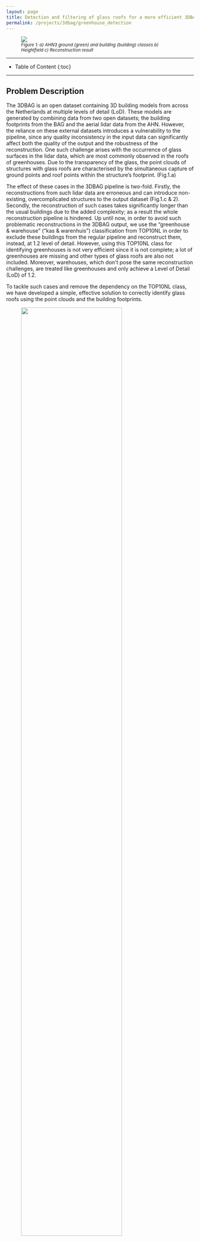 ```yaml
---
layout: page
title: Detection and filtering of glass roofs for a more efficient 3DBAG reconstruction pipeline
permalink: /projects/3dbag/greenhouse_detection
---
```


<div class="row">
  <div class="col-sm-12 col-xs-12">
  <figure>
    <img class="img-responsive" src="{{ "img/greenhouses1.png" }}">
    <figcaption style="font-style:italic;font-size:smaller"> Figure 1:  a) AHN3 ground (green) and building (building) classes b) Heightfield c) Reconstruction result 
    </figcaption>
  </figure>
  </div>
</div>

- - -

* Table of Content
{:toc}

- - -


## Problem Description

The 3DBAG is an open dataset containing 3D building models from across the Netherlands at multiple levels of detail (LoD). These models are generated by combining data from two open datasets; the building footprints from the BAG and the aerial lidar data from the AHN. However, the reliance on these external datasets introduces a vulnerability to  the pipeline, since any quality inconsistency in the input data can significantly affect both the quality of  the output and the robustness of the reconstruction. One such challenge arises with the occurrence of glass surfaces in the lidar data, which are most commonly observed in the roofs of greenhouses. Due to the transparency of the glass, the point clouds of  structures with glass roofs are characterised by  the simultaneous capture of ground points and roof points within the structure’s footprint. (Fig.1.a)

The effect of these cases in the 3DBAG pipeline is two-fold. Firstly, the reconstructions from such lidar data are erroneous and can introduce non-existing, overcomplicated structures to the output dataset (Fig.1.c & 2). Secondly, the reconstruction of such cases takes significantly longer than the usual buildings due to the added complexity; as a result the whole reconstruction pipeline is hindered. Up until now, in order to avoid such problematic reconstructions in the  3DBAG output, we use the  “greenhouse & warehouse” (“kas & warenhuis”) classification from TOP10NL in order to exclude these buildings from the regular pipeline and reconstruct them, instead, at 1.2 level of detail.  However, using this TOP10NL class for identifying greenhouses is not very efficient since it is not complete; a lot of greenhouses are missing and other types of glass roofs are also not included. Moreover, warehouses, which don't pose the same reconstruction challenges, are treated like greenhouses and only achieve a Level of Detail (LoD) of 1.2. 

To tackle such cases and remove the dependency on the TOP10NL class, we have developed a simple, effective solution to correctly identify glass roofs using the point clouds and the building footprints. 

<div class="row">
  <div class="col-sm-12 col-xs-12">
    <figure>
    <img class="img-responsive" src="{{ "img/greenhouses2.png" }}" style="width:80%">
    <figcaption style="font-style:italic;font-size:smaller">Figure 2. Left: Footprint of a greenhouse, Right: problematic reconstruction due to the effect of the glass roof
    </figcaption>
  </figure>
  </div>
</div>


## Solution

As mentioned before, the glass roofs are characterized by the simultaneous existance of ground points and roof points within the structure’s footprint (Fig.3). Based on this characteristic, we utilize the AHN point cloud classes to divide the points into “ground” and “non-ground” and then we study the distribution of the points in 2D. Since different regions of the building footprint might present different distribution of points, we take advantage of the way te Classification Tree algorithms are designed and we classify each region as  “normal”, where most of the points belong to a single class, or as “mixed” where the cell under examination presents a mixture of both classes. As a high-level explanation, a Tree Classification algorithm selects from a whole dataset, which value of which variable better splits the data in two groups. For each group iteratively does the same, until a certain finishing condition is achieved. This process when performed only using two variables, looks like the example in the image below (Fig.4).

We chose to employ Random Forest classification, which works as an ensemble of multiple tree models using different subsets of the same data. Part of the predictive power of this method in comparison with simple regression trees is lost when only using only two features, but the small differences provided by very similar individual tree models will emphasize the least certain regions, such as walls, where different Regression Trees disagree on its classification.  
 

<div class="row">
  <div class="col-sm-12 col-xs-12">
      <figure>
    <img class="img-responsive" src="{{ "img/normal.png" }}" style="width:50%;float:left">
    <img class="img-responsive" src="{{ "img/mixed.png" }}" style="width:50%;float:left">
    <figcaption style="font-style:italic;font-size:smaller">Figure 3: Top view of the pointclouds of two buildings where the ground points are shown in red and non-ground points are shown in blue. Left: The building displays distinct regions of ground and non-ground (roof) points, Right: The building exhibits a blend of ground and non-ground points, indicative of a glass roof.
    </figcaption>
  </figure>
  </div>
</div>

---
<div class="row">
  <div class="col-sm-12 col-xs-12">
    <figure> 
    <img class="img-responsive" src="{{ "img/decision_tree.png" }}" style="width:70%">
    <figcaption style="font-style:italic;font-size:smaller">Figure 4: A Decision tree with 2 variables and its representation in a 2D plane.
    </figcaption>
  </figure>
  </div>
</div>

- - -


Because of the way that Random Forest classification divides the space in cells, we need to pre-process our data in order to align them as much as possible with the axes of the 2D space. After the pointcloud and footprints are rotated, a Random Forest model is trained for each building. The output is a heatmap of the probabilities of the building being "normal" or "mixed" (and thus containing a glass roof). Considering the mean and median values of the whole area within the building footprint we can subsequently categorize each building as "normal" or as "conatining glass-roof" (Fig.5).


<div class="row">
  <div class="col-sm-12 col-xs-12">
      <figure>
    <img class="img-responsive" src="{{ "img/greenhouses3.png" }}" style="width:80%">
    <figcaption style="font-style:italic;font-size:smaller">Figure 5: Left: Scatter plot of ground and non-ground points, Right: Probability that the grid-cell is "normal" vs "glass-roof". The results indicate that the roof is divided in two parts; one concrete and one glass. 
    </figcaption>
  </figure>
  </div>
</div>




## Results
We tested our method with a subset of 150 buildings with area above 100sqrm; 50 greenhouses from TOP10NL (with the warehouses removed) and 100 without the greenhouse label from the same region. 

To visualise how our method performs, we chose to apply it to a subset of the 3DBAG; we chose a region near Poeldijk which is characterised by the large number of greenhouses.  As shown in Figure 7, our method succeeds in detecting multiple building with glass-roofs which were not classified by TOP10NL. 

<div class="row">
  <div class="col-sm-12 col-xs-12">
    <figure style="border-top:0;border:0">
    <div>
    <img class="img-responsive" src="{{ "img/rusthovenlaan_0.jpg" }}" style="width:33%;float:left">
    <img class="img-responsive" src="{{ "img/rusthovenlaan_1.png" }}" style="width:33%;float:left">
    <img class="img-responsive" src="{{ "img/rusthovenlaan_2.jpg" }}" style="width:33%">
    </div>
    <figcaption style="font-style:italic;font-size:smaller;padding:5px"> Figure 6: Detected Greenhouse: Left: the pointcloud, Middle: building footprint, Right: aerial photo of the greenhouse. 
    </figcaption>
  </figure>
  </div>
</div>

---

<div class="row">
  <div class="col-sm-12 col-xs-12">
      <figure>
    <img class="img-responsive" src="{{ "img/ROI.jpg" }}" style="width:80%">
    <figcaption style="font-style:italic;font-size:smaller"> Figure 7: Blue: Greenhouses and Warehouses from TOP10NL, Red: Detected Glass Roofs by our method. 
    </figcaption>
  </figure>
  </div>
</div>


